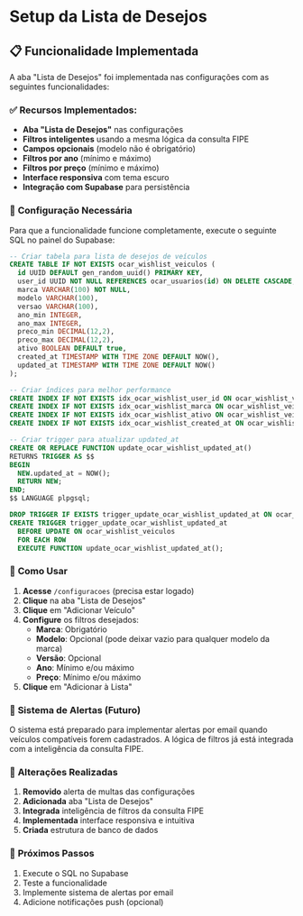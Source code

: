 # Setup da Lista de Desejos

## 📋 **Funcionalidade Implementada**

A aba "Lista de Desejos" foi implementada nas configurações com as seguintes funcionalidades:

### ✅ **Recursos Implementados:**
- **Aba "Lista de Desejos"** nas configurações
- **Filtros inteligentes** usando a mesma lógica da consulta FIPE
- **Campos opcionais** (modelo não é obrigatório)
- **Filtros por ano** (mínimo e máximo)
- **Filtros por preço** (mínimo e máximo)
- **Interface responsiva** com tema escuro
- **Integração com Supabase** para persistência

### 🔧 **Configuração Necessária**

Para que a funcionalidade funcione completamente, execute o seguinte SQL no painel do Supabase:

```sql
-- Criar tabela para lista de desejos de veículos
CREATE TABLE IF NOT EXISTS ocar_wishlist_veiculos (
  id UUID DEFAULT gen_random_uuid() PRIMARY KEY,
  user_id UUID NOT NULL REFERENCES ocar_usuarios(id) ON DELETE CASCADE,
  marca VARCHAR(100) NOT NULL,
  modelo VARCHAR(100),
  versao VARCHAR(100),
  ano_min INTEGER,
  ano_max INTEGER,
  preco_min DECIMAL(12,2),
  preco_max DECIMAL(12,2),
  ativo BOOLEAN DEFAULT true,
  created_at TIMESTAMP WITH TIME ZONE DEFAULT NOW(),
  updated_at TIMESTAMP WITH TIME ZONE DEFAULT NOW()
);

-- Criar índices para melhor performance
CREATE INDEX IF NOT EXISTS idx_ocar_wishlist_user_id ON ocar_wishlist_veiculos(user_id);
CREATE INDEX IF NOT EXISTS idx_ocar_wishlist_marca ON ocar_wishlist_veiculos(marca);
CREATE INDEX IF NOT EXISTS idx_ocar_wishlist_ativo ON ocar_wishlist_veiculos(ativo);
CREATE INDEX IF NOT EXISTS idx_ocar_wishlist_created_at ON ocar_wishlist_veiculos(created_at);

-- Criar trigger para atualizar updated_at
CREATE OR REPLACE FUNCTION update_ocar_wishlist_updated_at()
RETURNS TRIGGER AS $$
BEGIN
  NEW.updated_at = NOW();
  RETURN NEW;
END;
$$ LANGUAGE plpgsql;

DROP TRIGGER IF EXISTS trigger_update_ocar_wishlist_updated_at ON ocar_wishlist_veiculos;
CREATE TRIGGER trigger_update_ocar_wishlist_updated_at
  BEFORE UPDATE ON ocar_wishlist_veiculos
  FOR EACH ROW
  EXECUTE FUNCTION update_ocar_wishlist_updated_at();
```

### 🎯 **Como Usar**

1. **Acesse** `/configuracoes` (precisa estar logado)
2. **Clique** na aba "Lista de Desejos"
3. **Clique** em "Adicionar Veículo"
4. **Configure** os filtros desejados:
   - **Marca**: Obrigatório
   - **Modelo**: Opcional (pode deixar vazio para qualquer modelo da marca)
   - **Versão**: Opcional
   - **Ano**: Mínimo e/ou máximo
   - **Preço**: Mínimo e/ou máximo
5. **Clique** em "Adicionar à Lista"

### 📧 **Sistema de Alertas (Futuro)**

O sistema está preparado para implementar alertas por email quando veículos compatíveis forem cadastrados. A lógica de filtros já está integrada com a inteligência da consulta FIPE.

### 🔄 **Alterações Realizadas**

1. **Removido** alerta de multas das configurações
2. **Adicionada** aba "Lista de Desejos" 
3. **Integrada** inteligência de filtros da consulta FIPE
4. **Implementada** interface responsiva e intuitiva
5. **Criada** estrutura de banco de dados

### 🚀 **Próximos Passos**

1. Execute o SQL no Supabase
2. Teste a funcionalidade
3. Implemente sistema de alertas por email
4. Adicione notificações push (opcional)
